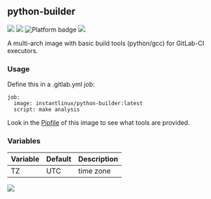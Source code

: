 ## python-builder
[![](https://img.shields.io/docker/v/instantlinux/python-builder?sort=date)](https://gitlab.com/instantlinux/docker-tools/-/blob/master/images/python-builder "Version badge") [![](https://img.shields.io/docker/image-size/instantlinux/python-builder?sort=date)](https://gitlab.com/instantlinux/docker-tools/-/blob/master/images/python-builder "Image badge") ![](https://img.shields.io/badge/platform-amd64%20arm64%20arm%2Fv7-blue "Platform badge") [![](https://img.shields.io/badge/dockerfile-latest-blue)](https://gitlab.com/instantlinux/docker-tools/-/blob/master/images/python-builder/Dockerfile "dockerfile")

A multi-arch image with basic build tools (python/gcc) for GitLab-CI executors.

### Usage
Define this in a .gitlab.yml job:
```
job:
  image: instantlinux/python-builder:latest
  script: make analysis
```

Look in the [Pipfile](https://github.com/instantlinux/docker-tools/blob/master/images/python-builder/Pipfile) of this image to see what tools are provided.

### Variables

Variable | Default | Description
-------- | ------- | -----------
TZ | UTC | time zone

[![](https://img.shields.io/badge/license-Apache--2.0-red.svg)](https://choosealicense.com/licenses/apache-2.0/ "License badge")
